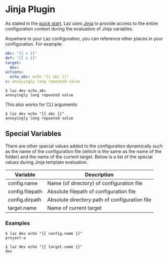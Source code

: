 # Jinja Plugin

As stated in the [quick start](../quick_start.md), Laz
uses [Jinja](https://jinja.palletsprojects.com/en/3.1.x/) to provide access to the entire
configuration context during the evaluation of Jinja variables.

Anywhere in your Laz configuration, you can reference other places in your configuration. For example:

```yaml
abc: "{{ x }}"
def: "{{ x }}"
target:
  dev:
actions:
  echo_abc: echo "{{ abc }}"
x: annoyingly long repeated value
```

```shell
$ laz dev echo_abc
annoyingly long repeated value
```

This also works for CLI arguments:

```shell
$ laz dev echo "{{ abc }}"
annoyingly long repeated value
```

## Special Variables

There are other special values added to the configuration dynamically such as the name of the
configuration file (which is the same as the name of the folder) and the name of the
current target. Below is a list of the special values during Jinja template evaluation.

| Variable        | Description                                   |
|-----------------|-----------------------------------------------|
| config.name     | Name (of directory) of configuration file     |
| config.filepath | Absolute filepath of configuration file       |
| config.dirpath  | Absolute directory path of configuration file |
| target.name     | Name of current target                        |

### Examples

```shell
$ laz dev echo "{{ config.name }}"
project-a
```

```shell
$ laz dev echo "{{ target.name }}"
dev
```
